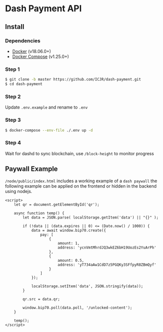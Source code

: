 # Dash Payment API

## Install

### Dependencies

* [Docker](https://docs.docker.com/engine/installation/) (v18.06.0+)
* [Docker Compose](https://docs.docker.com/compose/install/) (v1.25.0+)

### Step 1
```bash
$ git clone -b master https://github.com/ICJR/dash-payment.git
$ cd dash-payment
```

### Step 2
Update `.env.example` and rename to `.env`

### Step 3
```bash
$ docker-compose --env-file ./.env up -d
```

### Step 4
Wait for dashd to sync blockchain, use `/block-height` to monitor progress 

## Paywall Example
`/node/public/index.html` includes a working example of a `dash paywall` the following example can be applied on the frontend or hidden in the backend using nodejs.

```
<script>
    let qr = document.getElementById('qr');

    async function temp() {
        let data = JSON.parse( localStorage.getItem('data') || "{}" );

        if (!data || (data.expires || 0) <= (Date.now() / 1000)) {
            data = await window.bip70.create({
                pay: [
                    {
                        amount: 1,
                        address: 'ycnVmtMhrdJQ3wkEZ6bH19UozEs2YuArPh'
                    },
                    {
                        amount: 0.5,
                        address: 'yT734aAw1CdD7z5PGQKy3SFfpyR8ZBmQyf'
                    }
                ]
            });

            localStorage.setItem('data', JSON.stringify(data));
        }

        qr.src = data.qr;

        window.bip70.poll(data.poll, '/unlocked-content');
    }

    temp();
</script>
```
